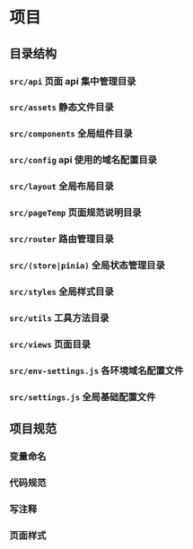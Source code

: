 <!--
 * @Author: yaohebin
 * @Date: 2023-02-22 18:34:11
 * @LastEditTime: 2023-12-05 10:36:46
 * @LastEditors: yaohebin
 * @Description: 项目
-->
# 项目

## 目录结构

### `src/api` 页面 api 集中管理目录

### `src/assets` 静态文件目录

### `src/components` 全局组件目录

### `src/config` api 使用的域名配置目录

### `src/layout` 全局布局目录

### `src/pageTemp` 页面规范说明目录

### `src/router` 路由管理目录

### `src/(store|pinia)` 全局状态管理目录

### `src/styles` 全局样式目录

### `src/utils` 工具方法目录

### `src/views` 页面目录

### `src/env-settings.js` 各环境域名配置文件

### `src/settings.js` 全局基础配置文件

## 项目规范

### 变量命名

### 代码规范

### 写注释

### 页面样式
